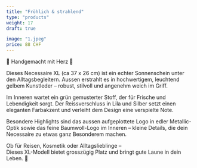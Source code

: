 ```yaml
---
title: "Fröhlich & strahlend"
type: "products"
weight: 17
draft: true

image: "1.jpeg"
price: 88 CHF
---
```


🌸 Handgemacht mit Herz 🌸

Dieses Necessaire XL (ca 37 x 26 cm) ist ein echter Sonnenschein unter den Alltagsbegleitern. Aussen erstrahlt es in hochwertigem, leuchtend gelbem Kunstleder – robust, stilvoll und angenehm weich im Griff.

Im Inneren wartet ein grün gemusterter Stoff, der für Frische und Lebendigkeit sorgt. Der Reissverschluss in Lila und Silber setzt einen eleganten Farbakzent und verleiht dem Design eine verspielte Note.

Besondere Highlights sind das aussen aufgeplottete Logo in edler Metallic-Optik sowie das feine Baumwoll-Logo im Inneren – kleine Details, die dein Necessaire zu etwas ganz Besonderem machen.

Ob für Reisen, Kosmetik oder Alltagslieblinge –  
Dieses XL-Modell bietet grosszügig Platz und bringt gute Laune in dein Leben. 💛
